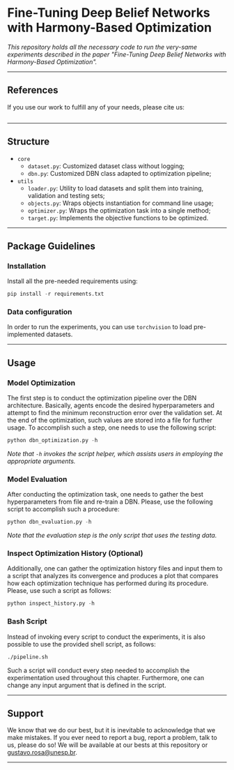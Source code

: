 # Fine-Tuning Deep Belief Networks with Harmony-Based Optimization

*This repository holds all the necessary code to run the very-same experiments described in the paper "Fine-Tuning Deep Belief Networks with Harmony-Based Optimization".*

---

## References

If you use our work to fulfill any of your needs, please cite us:

```
```

---

## Structure
 * `core`
   * `dataset.py`: Customized dataset class without logging;
   * `dbn.py`: Customized DBN class adapted to optimization pipeline;
 * `utils`
   * `loader.py`: Utility to load datasets and split them into training, validation and testing sets;
   * `objects.py`: Wraps objects instantiation for command line usage;
   * `optimizer.py`: Wraps the optimization task into a single method;  
   * `target.py`: Implements the objective functions to be optimized.
   
---

## Package Guidelines

### Installation

Install all the pre-needed requirements using:

```Python
pip install -r requirements.txt
```

### Data configuration

In order to run the experiments, you can use `torchvision` to load pre-implemented datasets.

---

## Usage

### Model Optimization

The first step is to conduct the optimization pipeline over the DBN architecture. Basically, agents encode the desired hyperparameters and attempt to find the minimum reconstruction error over the validation set. At the end of the optimization, such values are stored into a file for further usage. To accomplish such a step, one needs to use the following script:

```Python
python dbn_optimization.py -h
```

*Note that `-h` invokes the script helper, which assists users in employing the appropriate arguments.*

### Model Evaluation

After conducting the optimization task, one needs to gather the best hyperparameters from file and re-train a DBN. Please, use the following script to accomplish such a procedure:

```Python
python dbn_evaluation.py -h
```

*Note that the evaluation step is the only script that uses the testing data.*

### Inspect Optimization History (Optional)

Additionally, one can gather the optimization history files and input them to a script that analyzes its convergence and produces a plot that compares how each optimization technique has performed during its procedure. Please, use such a script as follows:

```Python
python inspect_history.py -h
```

### Bash Script

Instead of invoking every script to conduct the experiments, it is also possible to use the provided shell script, as follows:

```Bash
./pipeline.sh
```

Such a script will conduct every step needed to accomplish the experimentation used throughout this chapter. Furthermore, one can change any input argument that is defined in the script.

---

## Support

We know that we do our best, but it is inevitable to acknowledge that we make mistakes. If you ever need to report a bug, report a problem, talk to us, please do so! We will be available at our bests at this repository or gustavo.rosa@unesp.br.

---
